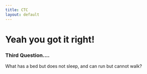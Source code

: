 ```yaml
---
title: CTC
layout: default
---
```

<h1>Yeah you got it right!</h1>
<h3>Third Question....</h3>
<p>
	What has a bed but does not sleep, and can run but cannot walk?
</p>
